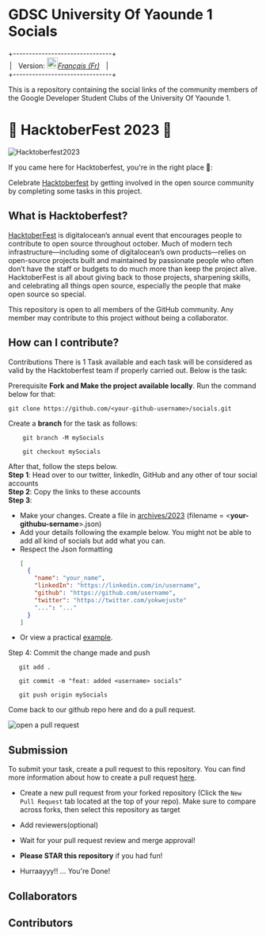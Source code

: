 # **GDSC University Of Yaounde 1 Socials**

+-------------------------------+<br>
&ThinSpace;| &ThickSpace; Version: <kbd>[<img title="Française" alt="Française" src="https://th.bing.com/th/id/OIP.xryrkEIZjlg6rYj1BBT1LQAAAA?pid=ImgDet&rs=1" width="22">](./README.fr.md)</kbd>[*Français (Fr)*](./README.fr.md) &ThickSpace; |<br>
+-------------------------------+

This is a repository containing the social links of the community members of the Google Developer Student Clubs of the University Of Yaounde 1.

# 🎃 HacktoberFest 2023 🎃

![Hacktoberfest2023](https://external-preview.redd.it/hacktoberfest-2023-coming-soon-celebrating-ten-years-of-v0-7iAxY9XdcB1RlomtBWqvtgsafP-TAHZ3h0Goveo_Zjc.jpg?auto=webp&s=a7255699d6e0a0a1a7d2cdc5f10f35cf836861e5)

If you came here for Hacktoberfest, you're in the right place 🦇️:

Celebrate [Hacktoberfest](https://hacktoberfest.com/) by getting involved in the open source community by completing some tasks in this project.

## What is Hacktoberfest?

[HacktoberFest](https://hacktoberfest.com/) is digitalocean’s annual event that encourages people to contribute to open source throughout october. Much of modern tech infrastructure—including some of digitalocean’s own products—relies on open-source projects built and maintained by passionate people who often don’t have the staff or budgets to do much more than keep the project alive. HacktoberFest is all about giving back to those projects, sharpening skills, and celebrating all things open source, especially the people that make open source so special.

This repository is open to all members of the GitHub community. Any member may contribute to this project without being a collaborator.

## How can I contribute?

Contributions
There is 1 Task available and each task will be considered as valid by the Hacktoberfest team if properly carried out. Below is the task:

Prerequisite **Fork and Make the project available locally**. Run the command below for that:

    git clone https://github.com/<your-github-username>/socials.git

Create a **branch** for the task as follows:

```
    git branch -M mySocials

    git checkout mySocials
```

After that, follow the steps below. <br>
**Step 1**: Head over to our twitter, linkedIn, GitHub and any other of tour social accounts <br>
**Step 2**: Copy the links to these accounts <br>
**Step 3**: 
- Make your changes. Create a file in [archives/2023](./archives/2023/) (filename = \<**your-githubu-sername**\>.json)
- Add your details following the example below. You might not be able to add all kind of socials but add what you can.
- Respect the Json formatting
  ```json
  [
    {
      "name": "your_name",
      "linkedIn": "https://linkedin.com/in/username",
      "github": "https://github.com/username",
      "twitter": "https://twitter.com/yokwejuste"
      "...": "..."
    }
  ]
  ```
- Or view a practical [example](./archives/2023/joelfah.json).

Step 4: Commit the change made and push

```
   git add .
   
   git commit -m "feat: added <username> socials"

   git push origin mySocials
```

Come back to our github repo here and do a pull request.

![open a pull request](https://i0.wp.com/user-images.githubusercontent.com/3477155/52671177-5d0e0100-2ee8-11e9-8645-bdd923b7d93b.gif?resize=1024%2C512&ssl=1)

## Submission

To submit your task, create a pull request to this repository. You can find more information about how to create a pull request [here](https://docs.github.com/en/github/collaborating-with-issues-and-pull-requests/creating-a-pull-request).

- Create a new pull request from your forked repository (Click the `New Pull Request` tab located at the top of your repo). Make sure to compare across forks, then select this repository as target

- Add reviewers(optional)

- Wait for your pull request review and merge approval!

- **Please STAR this repository** if you had fun!

- Hurraayyy!! ... You're Done!

## Collaborators

<!-- readme: collaborators -start -->
<!-- readme: collaborators -end -->

## Contributors

<!-- readme: contributors -start -->
<!-- readme: contributors -end -->
